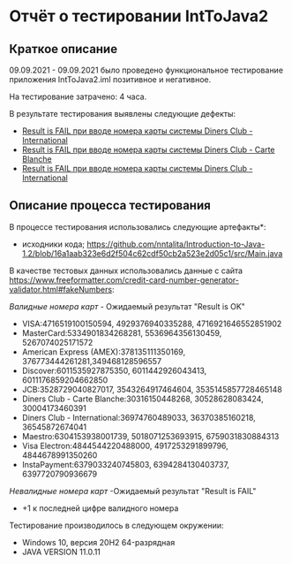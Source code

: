 # Отчёт о тестировании IntToJava2

## Краткое описание

09.09.2021 - 09.09.2021 было проведено функциональное тестирование  приложения IntToJava2.iml позитивное и негативное.

На тестирование затрачено: 4 часа.

В результате тестирования выявлены следующие дефекты:
* [Result is FAIL при вводе номера карты системы Diners Club - International](https://github.com/nntalita/Introduction-to-Java-1.2/issues/3#issue-993852290)
* [Result is FAIL при вводе номера карты системы Diners Club - Carte Blanche](https://github.com/nntalita/Introduction-to-Java-1.2/issues/2#issue-993851925)
* [Result is FAIL при вводе номера карты системы Diners Club - International](https://github.com/nntalita/Introduction-to-Java-1.2/issues/1#issue-993851627)


## Описание процесса тестирования

В процессе тестирования использовались следующие артефакты*:
* исходники кода;
https://github.com/nntalita/Introduction-to-Java-1.2/blob/16a1aab323e6d2f504c62cdf50cb2a523e2d05c1/src/Main.java


В качестве тестовых данных использовались данные с сайта https://www.freeformatter.com/credit-card-number-generator-validator.html#fakeNumbers:

*Валидные номера карт* - Ожидаемый результат "Result is OK"
* VISA:4716519100150594, 4929376940335288, 4716921646552851902
* MasterCard:5334901834268281, 5536964356130459, 5267074025171572
* American Express (AMEX):378135111350169, 376773444261281,349468128596557
* Discover:6011535927875350, 6011442926043413, 6011176859204662850
* JCB:3528729040827017, 3543264917464604, 3535145857728465148
* Diners Club - Carte Blanche:30316150448268, 30528628083424, 30004173460391
* Diners Club - International:36974760489033, 36370385160218, 36545872674041
* Maestro:6304153938001739, 5018071253693915, 6759031830884313
* Visa Electron:4844544220488000, 4917253291899796, 4844678991350260
* InstaPayment:6379033240745803, 6394284130403737, 6397720790936679

*Невалидные номера карт* -Ожидаемый результат "Result is FAIL"
* +1 к последней цифре валидного номера

Тестирование производилось в следующем окружении:
* Windows 10, версия 20H2 64-разрядная
* JAVA VERSION 11.0.11
